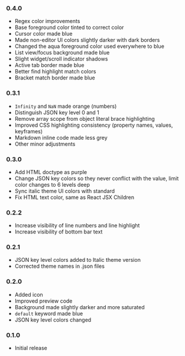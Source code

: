### 0.4.0

- Regex color improvements
- Base foreground color tinted to correct color
- Cursor color made blue
- Made non-editor UI colors slightly darker with dark borders
- Changed the aqua foreground color used everywhere to blue
- List view/focus background made blue
- Slight widget/scroll indicator shadows
- Active tab border made blue
- Better find highlight match colors
- Bracket match border made blue

### 0.3.1

- `Infinity` and `NaN` made orange (numbers)
- Distinguish JSON key level 0 and 1
- Remove array scope from object literal brace highlighting
- Improved CSS highlighting consistency (property names, values, keyframes)
- Markdown inline code made less grey
- Other minor adjustments

### 0.3.0

- Add HTML doctype as purple
- Change JSON key colors so they never conflict with the value, limit color changes to 6 levels deep
- Sync italic theme UI colors with standard
- Fix HTML text color, same as React JSX Children

### 0.2.2

- Increase visibility of line numbers and line highlight
- Increase visibility of bottom bar text

### 0.2.1

- JSON key level colors added to Italic theme version
- Corrected theme names in .json files

### 0.2.0

- Added icon
- Improved preview code
- Background made slightly darker and more saturated
- `default` keyword made blue
- JSON key level colors changed

### 0.1.0

- Initial release
